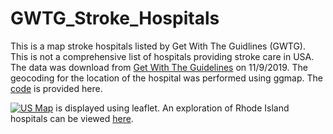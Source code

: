# GWTG_Stroke_Hospitals
This is a map stroke hospitals listed by Get With The Guidlines (GWTG). This is not a comprehensive list of hospitals providing stroke care in USA. The data was download from [Get With The Guidelines](https://www.qualitycheck.org/data-download/certification-data-download/) on 11/9/2019. The geocoding for the location of the hospital was performed using ggmap. The [code](./index.Rmd) is provided here. 

[![US Map](./USMap.pngl)](./US.html) is displayed using leaflet. An exploration of Rhode Island hospitals can be viewed [here](
https://gntem2.github.io/RhodeIsland).



